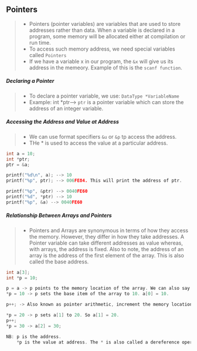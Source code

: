 ## Pointers
> * Pointers (pointer variables) are variables that are used to store addresses rather than data. When a variable is declared in a program, some memory will be allocated either at compilation or run time.
> * To access such memory address, we need special variables called `Pointers`
> * If we have a variable x in our program, the `&x` will give us its address in the memeory. Example of this is the `scanf function`.

##### Declaring a Pointer
> * To declare a pointer variable, we use: `DataType *VariableName`<br>
> * Example: int *ptr--> `ptr` is a pointer variable which can store the address of an integer variable.

##### Accessing the Address and Value at Address
> * We can use format specifiers `&u` or `&p` tp access the address.
> * THe * is used to access the value at a particular address.

```c
int a = 10;
int *ptr;
ptr = &a;

printf("%d\n", a); --> 10
printf("%p", ptr); --> 006FE84. This will print the address of ptr.

printf("%p", &ptr) --> 0040FE60
printf("%d", *ptr) --> 10
printf("%p", &a) --> 0040FE60
```
##### Relationship Between Arrays and Pointers
> * Pointers and Arrays are synonymous in terms of how they access the memory. However, they differ in how they take addresses. A Pointer variable can take different addresses as value whereas, with arrays, the address is fixed. Also to note, the address of an array is the address of the first element of the array. This is also called the base address.

```c
int a[3];
int *p = 10;

p = a -> p points to the memory location of the array. We can also say that it's pointing to a[0].
*p = 10 -> p sets the base item of the array to 10. a[0] = 10.

p++; -> Also known as pointer arithmetic, increment the memory location by 1. Meaning, p now points to the next available memory location.

*p = 20 -> p sets a[1] to 20. So a[1] = 20.
p++;
*p = 30 -> a[2] = 30;

NB: p is the address.
    *p is the value at address. The * is also called a dereference operator.

```

